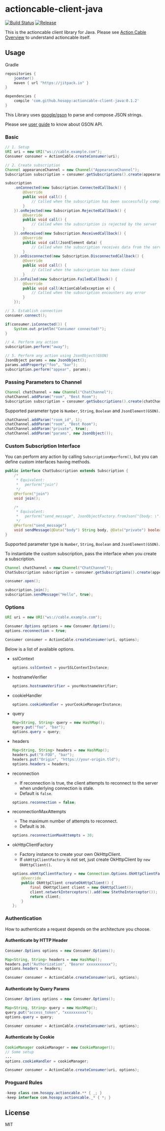 # actioncable-client-java

[![Build Status](https://travis-ci.org/hosopy/actioncable-client-java.svg)](https://travis-ci.org/hosopy/actioncable-client-java)
[![Release](https://jitpack.io/v/hosopy/actioncable-client-java.svg)](https://jitpack.io/#hosopy/actioncable-client-java)

This is the actioncable client library for Java.
Please see [Action Cable Overview](http://guides.rubyonrails.org/action_cable_overview.html) to understand actioncable itself.

## Usage

Gradle

```groovy
repositories {
    jcenter()
    maven { url "https://jitpack.io" }
}

dependencies {
    compile 'com.github.hosopy:actioncable-client-java:0.1.2'
}
```

This Library uses [google/gson](https://github.com/google/gson) to parse and compose JSON strings.

Please see [user guide](https://sites.google.com/site/gson/gson-user-guide) to know about GSON API.

### Basic

```java
// 1. Setup
URI uri = new URI("ws://cable.example.com");
Consumer consumer = ActionCable.createConsumer(uri);

// 2. Create subscription
Channel appearanceChannel = new Channel("AppearanceChannel");
Subscription subscription = consumer.getSubscriptions().create(appearanceChannel);

subscription
    .onConnected(new Subscription.ConnectedCallback() {
        @Override
        public void call() {
            // Called when the subscription has been successfully completed
        }
    }).onRejected(new Subscription.RejectedCallback() {
        @Override
        public void call() {
            // Called when the subscription is rejected by the server
        }
    }).onReceived(new Subscription.ReceivedCallback() {
        @Override
        public void call(JsonElement data) {
            // Called when the subscription receives data from the server
        }
    }).onDisconnected(new Subscription.DisconnectedCallback() {
        @Override
        public void call() {
            // Called when the subscription has been closed
        }
    }).onFailed(new Subscription.FailedCallback() {
        @Override
        public void call(ActionCableException e) {
            // Called when the subscription encounters any error
        }
    });

// 3. Establish connection
consumer.connect();

if(consumer.isConnected()) {
    System.out.println("Consumer connected!");
}

// 4. Perform any action
subscription.perform("away");

// 5. Perform any action using JsonObject(GSON)
JsonObject params = new JsonObject();
params.addProperty("foo", "bar");
subscription.perform("appear", params);
```

### Passing Parameters to Channel

```java
Channel chatChannel = new Channel("ChatChannel");
chatChannel.addParam("room", "Best Room");
Subscription subscription = consumer.getSubscriptions().create(chatChannel);
```

Supported parameter type is `Number`, `String`, `Boolean` and `JsonElement(GSON)`.

```java
chatChannel.addParam("room_id", 1);
chatChannel.addParam("room", "Best Room");
chatChannel.addParam("private", true);
chatChannel.addParam("params", new JsonObject());
```

### Custom Subscription Interface

You can perform any action by calling `Subscription#perform()`, but you can define custom interfaces having methods.

```java
public interface ChatSubscription extends Subscription {
    /*
     * Equivalent:
     *   perform("join")
     */
    @Perform("join")
    void join();

    /*
     * Equivalent:
     *   perform("send_message", JsonObjectFactory.fromJson("{body: \"...\", private: true}"))
     */
    @Perform("send_message")
    void sendMessage(@Data("body") String body, @Data("private") boolean isPrivate);
}
```

Supported parameter type is `Number`, `String`, `Boolean` and `JsonElement(GSON)`.

To instantiate the custom subscription, pass the interface when you create a subscription.

```java
Channel chatChannel = new Channel("ChatChannel");
ChatSubscription subscription = consumer.getSubscriptions().create(appearanceChannel, ChatSubscription.class);

consumer.open();

subscription.join();
subscription.sendMessage("Hello", true);
```

### Options

```java
URI uri = new URI("ws://cable.example.com");

Consumer.Options options = new Consumer.Options();
options.reconnection = true;

Consumer consumer = ActionCable.createConsumer(uri, options);
```

Below is a list of available options.

* sslContext
    
    ```java
    options.sslContext = yourSSLContextInstance;
    ```
    
* hostnameVerifier
    
    ```java
    options.hostnameVerifier = yourHostnameVerifier;
    ```
    
* cookieHandler
    
    ```java
    options.cookieHandler = yourCookieManagerInstance;
    ```
    
* query
    
    ```java
    Map<String, String> query = new HashMap();
    query.put("foo", "bar");
    options.query = query;
    ```
    
* headers
    
    ```java
    Map<String, String> headers = new HashMap();
    headers.put("X-FOO", "bar");
    headers.put("Origin", "https://your-origin.tld");
    options.headers = headers;
    ```
    
* reconnection
    * If reconnection is true, the client attempts to reconnect to the server when underlying connection is stale.
    * Default is `false`.
    
    ```java
    options.reconnection = false;
    ```
    
* reconnectionMaxAttempts
    * The maximum number of attempts to reconnect.
    * Default is `30`.
    
    ```java
    options.reconnectionMaxAttempts = 30;
    ```

* okHttpClientFactory
    * Factory instance to create your own OkHttpClient.
    * If `okHttpClientFactory` is not set, just create OkHttpClient by `new OkHttpClient()`.
    
    ```java
    options.okHttpClientFactory = new Connection.Options.OkHttpClientFactory() {
        @Override
        public OkHttpClient createOkHttpClient() {
            final OkHttpClient client = new OkHttpClient();
            client.networkInterceptors().add(new StethoInterceptor());
            return client;
        }
    };
    ```

### Authentication

How to authenticate a request depends on the architecture you choose.

#### Authenticate by HTTP Header

```java
Consumer.Options options = new Consumer.Options();

Map<String, String> headers = new HashMap();
headers.put("Authorization", "Bearer xxxxxxxxxxx");
options.headers = headers;

Consumer consumer = ActionCable.createConsumer(uri, options);
```

#### Authenticate by Query Params

```java
Consumer.Options options = new Consumer.Options();

Map<String, String> query = new HashMap();
query.put("access_token", "xxxxxxxxxx");
options.query = query;

Consumer consumer = ActionCable.createConsumer(uri, options);
```

#### Authenticate by Cookie

```java
CookieManager cookieManager = new CookieManager();
// Some setup
...
options.cookieHandler = cookieManager;

Consumer consumer = ActionCable.createConsumer(uri, options);
```

### Proguard Rules

```java
-keep class com.hosopy.actioncable.** { _; } 
-keep interface com.hosopy.actioncable._* { *; }
```

## License

MIT

